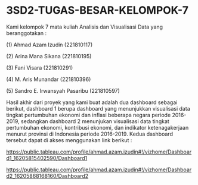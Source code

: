 # 3SD2-TUGAS-BESAR-KELOMPOK-7
Kami kelompok 7 mata kuliah Analisis dan Visualisasi Data yang beranggotakan :
  
  (1) Ahmad Azam Izudin (221810117)
  
  (2) Arina Mana Sikana (221810195)
  
  (3) Fani Visara (221810291)
  
  (4) M. Aris Munandar (221810396)
  
  (5) Sandro E. Irwansyah Pasaribu (221810597)

Hasil akhir dari proyek yang kami buat adalah dua dashboard sebagai berikut, dashboard 1 berupa dashboard yang menunjukkan visualisasi data tingkat pertumbuhan ekonomi dan inflasi beberapa negara periode 2016-2019, sedangkan dashboard 2 menunjukan visualisasi data tingkat pertumbuhan ekonomi, kontribusi ekonomi, dan indikator ketenagakerjaan menurut provinsi di Indonesia periode 2016-2019. Kedua dashboard tersebut dapat di akses menggunakan link berikut :

   https://public.tableau.com/profile/ahmad.azam.izudin#!/vizhome/Dashboard1_16205815402590/Dashboard1

   https://public.tableau.com/profile/ahmad.azam.izudin#!/vizhome/Dashboard2_16205868168160/Dashboard2
